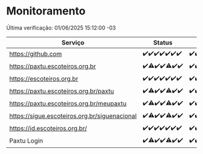 # Monitoramento

Última verificação: 01/06/2025 15:12:00 -03

|Serviço|Status|Últimas 24h|
|---|---|---|
|https://github.com|<span title="2025-05-25: OK=23">✔️</span><span title="2025-05-26: OK=22">✔️</span><span title="2025-05-27: OK=23">✔️</span><span title="2025-05-28: OK=23">✔️</span><span title="2025-05-29: OK=23">✔️</span><span title="2025-05-30: OK=23">✔️</span><span title="2025-05-31: OK=18">✔️</span>|<span title="31/05/2025 16:06:00 -03 : 200">✔️</span><span title="31/05/2025 17:09:00 -03 : 200">✔️</span><span title="31/05/2025 18:08:00 -03 : 200">✔️</span><span title="31/05/2025 19:08:00 -03 : 200">✔️</span><span title="31/05/2025 20:09:00 -03 : 200">✔️</span><span title="31/05/2025 21:59:00 -03 : 200">✔️</span><span title="01/06/2025 00:01:00 -03 : 200">✔️</span><span title="01/06/2025 01:26:00 -03 : 200">✔️</span><span title="01/06/2025 02:10:00 -03 : 200">✔️</span><span title="01/06/2025 03:13:00 -03 : 200">✔️</span><span title="01/06/2025 04:08:00 -03 : 200">✔️</span><span title="01/06/2025 05:11:00 -03 : 200">✔️</span><span title="01/06/2025 06:09:00 -03 : 200">✔️</span><span title="01/06/2025 07:09:00 -03 : 200">✔️</span><span title="01/06/2025 08:07:00 -03 : 200">✔️</span><span title="01/06/2025 09:16:00 -03 : 200">✔️</span><span title="01/06/2025 10:19:00 -03 : 200">✔️</span><span title="01/06/2025 11:07:00 -03 : 200">✔️</span><span title="01/06/2025 12:08:00 -03 : 200">✔️</span><span title="01/06/2025 13:10:00 -03 : 200">✔️</span><span title="01/06/2025 14:07:00 -03 : 200">✔️</span><span title="01/06/2025 15:11:00 -03 : 200">✔️</span>|
|https://paxtu.escoteiros.org.br|<span title="2025-05-25: OK=23">✔️</span><span title="2025-05-26: OK=20, Falhas=2">⚠️</span><span title="2025-05-27: OK=23">✔️</span><span title="2025-05-28: OK=23">✔️</span><span title="2025-05-29: OK=22, Falhas=1">⚠️</span><span title="2025-05-30: OK=23">✔️</span><span title="2025-05-31: OK=18">✔️</span>|<span title="31/05/2025 16:06:00 -03 : 200">✔️</span><span title="31/05/2025 17:09:00 -03 : 200">✔️</span><span title="31/05/2025 18:08:00 -03 : 200">✔️</span><span title="31/05/2025 19:08:00 -03 : 200">✔️</span><span title="31/05/2025 20:09:00 -03 : 200">✔️</span><span title="31/05/2025 21:59:00 -03 : 200">✔️</span><span title="01/06/2025 00:01:00 -03 : 200">✔️</span><span title="01/06/2025 01:26:00 -03 : 200">✔️</span><span title="01/06/2025 02:10:00 -03 : 200">✔️</span><span title="01/06/2025 03:13:00 -03 : 200">✔️</span><span title="01/06/2025 04:08:00 -03 : 200">✔️</span><span title="01/06/2025 05:11:00 -03 : 200">✔️</span><span title="01/06/2025 06:09:00 -03 : 200">✔️</span><span title="01/06/2025 07:09:00 -03 : 200">✔️</span><span title="01/06/2025 08:07:00 -03 : 200">✔️</span><span title="01/06/2025 09:16:00 -03 : 200">✔️</span><span title="01/06/2025 10:19:00 -03 : 200">✔️</span><span title="01/06/2025 11:07:00 -03 : 200">✔️</span><span title="01/06/2025 12:08:00 -03 : 200">✔️</span><span title="01/06/2025 13:10:00 -03 : 200">✔️</span><span title="01/06/2025 14:07:00 -03 : 200">✔️</span><span title="01/06/2025 15:11:00 -03 : 200">✔️</span>|
|https://escoteiros.org.br|<span title="2025-05-25: OK=23">✔️</span><span title="2025-05-26: OK=22">✔️</span><span title="2025-05-27: OK=23">✔️</span><span title="2025-05-28: OK=23">✔️</span><span title="2025-05-29: OK=23">✔️</span><span title="2025-05-30: OK=23">✔️</span><span title="2025-05-31: OK=18">✔️</span>|<span title="31/05/2025 16:06:00 -03 : 200">✔️</span><span title="31/05/2025 17:09:00 -03 : 200">✔️</span><span title="31/05/2025 18:08:00 -03 : 200">✔️</span><span title="31/05/2025 19:08:00 -03 : 200">✔️</span><span title="31/05/2025 20:09:00 -03 : 200">✔️</span><span title="31/05/2025 21:59:00 -03 : 200">✔️</span><span title="01/06/2025 00:01:00 -03 : 200">✔️</span><span title="01/06/2025 01:26:00 -03 : 200">✔️</span><span title="01/06/2025 02:10:00 -03 : 200">✔️</span><span title="01/06/2025 03:13:00 -03 : 200">✔️</span><span title="01/06/2025 04:09:00 -03 : 200">✔️</span><span title="01/06/2025 05:11:00 -03 : 200">✔️</span><span title="01/06/2025 06:09:00 -03 : 200">✔️</span><span title="01/06/2025 07:09:00 -03 : 200">✔️</span><span title="01/06/2025 08:07:00 -03 : 200">✔️</span><span title="01/06/2025 09:16:00 -03 : 200">✔️</span><span title="01/06/2025 10:19:00 -03 : 200">✔️</span><span title="01/06/2025 11:07:00 -03 : 200">✔️</span><span title="01/06/2025 12:08:00 -03 : 200">✔️</span><span title="01/06/2025 13:10:00 -03 : 200">✔️</span><span title="01/06/2025 14:07:00 -03 : 200">✔️</span><span title="01/06/2025 15:11:00 -03 : 200">✔️</span>|
|https://paxtu.escoteiros.org.br/paxtu|<span title="2025-05-25: OK=23">✔️</span><span title="2025-05-26: OK=21, Falhas=1">⚠️</span><span title="2025-05-27: OK=23">✔️</span><span title="2025-05-28: OK=23">✔️</span><span title="2025-05-29: OK=22, Falhas=1">⚠️</span><span title="2025-05-30: OK=23">✔️</span><span title="2025-05-31: OK=18">✔️</span>|<span title="31/05/2025 16:06:00 -03 : 200">✔️</span><span title="31/05/2025 17:09:00 -03 : 200">✔️</span><span title="31/05/2025 18:08:00 -03 : 200">✔️</span><span title="31/05/2025 19:08:00 -03 : 200">✔️</span><span title="31/05/2025 20:09:00 -03 : 200">✔️</span><span title="31/05/2025 21:59:00 -03 : 200">✔️</span><span title="01/06/2025 00:01:00 -03 : 200">✔️</span><span title="01/06/2025 01:26:00 -03 : 200">✔️</span><span title="01/06/2025 02:10:00 -03 : 200">✔️</span><span title="01/06/2025 03:13:00 -03 : 200">✔️</span><span title="01/06/2025 04:09:00 -03 : 200">✔️</span><span title="01/06/2025 05:11:00 -03 : 200">✔️</span><span title="01/06/2025 06:09:00 -03 : 200">✔️</span><span title="01/06/2025 07:09:00 -03 : 200">✔️</span><span title="01/06/2025 08:07:00 -03 : 200">✔️</span><span title="01/06/2025 09:16:00 -03 : 200">✔️</span><span title="01/06/2025 10:19:00 -03 : 200">✔️</span><span title="01/06/2025 11:07:00 -03 : 200">✔️</span><span title="01/06/2025 12:08:00 -03 : 200">✔️</span><span title="01/06/2025 13:10:00 -03 : 200">✔️</span><span title="01/06/2025 14:07:00 -03 : 200">✔️</span><span title="01/06/2025 15:11:00 -03 : 200">✔️</span>|
|https://paxtu.escoteiros.org.br/meupaxtu|<span title="2025-05-25: OK=23">✔️</span><span title="2025-05-26: OK=21, Falhas=1">⚠️</span><span title="2025-05-27: OK=23">✔️</span><span title="2025-05-28: OK=23">✔️</span><span title="2025-05-29: OK=22, Falhas=1">⚠️</span><span title="2025-05-30: OK=23">✔️</span><span title="2025-05-31: OK=18">✔️</span>|<span title="31/05/2025 16:06:00 -03 : 200">✔️</span><span title="31/05/2025 17:09:00 -03 : 200">✔️</span><span title="31/05/2025 18:08:00 -03 : 200">✔️</span><span title="31/05/2025 19:08:00 -03 : 200">✔️</span><span title="31/05/2025 20:09:00 -03 : 200">✔️</span><span title="31/05/2025 21:59:00 -03 : 200">✔️</span><span title="01/06/2025 00:01:00 -03 : 200">✔️</span><span title="01/06/2025 01:26:00 -03 : 200">✔️</span><span title="01/06/2025 02:10:00 -03 : 200">✔️</span><span title="01/06/2025 03:13:00 -03 : 200">✔️</span><span title="01/06/2025 04:09:00 -03 : 200">✔️</span><span title="01/06/2025 05:11:00 -03 : 200">✔️</span><span title="01/06/2025 06:09:00 -03 : 200">✔️</span><span title="01/06/2025 07:09:00 -03 : 200">✔️</span><span title="01/06/2025 08:07:00 -03 : 200">✔️</span><span title="01/06/2025 09:16:00 -03 : 200">✔️</span><span title="01/06/2025 10:19:00 -03 : 200">✔️</span><span title="01/06/2025 11:07:00 -03 : 200">✔️</span><span title="01/06/2025 12:08:00 -03 : 200">✔️</span><span title="01/06/2025 13:10:00 -03 : 200">✔️</span><span title="01/06/2025 14:07:00 -03 : 200">✔️</span><span title="01/06/2025 15:11:00 -03 : 200">✔️</span>|
|https://sigue.escoteiros.org.br/siguenacional|<span title="2025-05-25: OK=23">✔️</span><span title="2025-05-26: OK=21, Falhas=1">⚠️</span><span title="2025-05-27: OK=23">✔️</span><span title="2025-05-28: OK=23">✔️</span><span title="2025-05-29: OK=22, Falhas=1">⚠️</span><span title="2025-05-30: OK=23">✔️</span><span title="2025-05-31: OK=18">✔️</span>|<span title="31/05/2025 16:06:00 -03 : 200">✔️</span><span title="31/05/2025 17:09:00 -03 : 200">✔️</span><span title="31/05/2025 18:08:00 -03 : 200">✔️</span><span title="31/05/2025 19:08:00 -03 : 200">✔️</span><span title="31/05/2025 20:09:00 -03 : 200">✔️</span><span title="31/05/2025 21:59:00 -03 : 200">✔️</span><span title="01/06/2025 00:01:00 -03 : 200">✔️</span><span title="01/06/2025 01:26:00 -03 : 200">✔️</span><span title="01/06/2025 02:10:00 -03 : 200">✔️</span><span title="01/06/2025 03:13:00 -03 : 200">✔️</span><span title="01/06/2025 04:09:00 -03 : 200">✔️</span><span title="01/06/2025 05:11:00 -03 : 200">✔️</span><span title="01/06/2025 06:09:00 -03 : 200">✔️</span><span title="01/06/2025 07:09:00 -03 : 200">✔️</span><span title="01/06/2025 08:07:00 -03 : 200">✔️</span><span title="01/06/2025 09:16:00 -03 : 200">✔️</span><span title="01/06/2025 10:19:00 -03 : 200">✔️</span><span title="01/06/2025 11:07:00 -03 : 200">✔️</span><span title="01/06/2025 12:08:00 -03 : 200">✔️</span><span title="01/06/2025 13:10:00 -03 : 200">✔️</span><span title="01/06/2025 14:07:00 -03 : 200">✔️</span><span title="01/06/2025 15:12:00 -03 : 200">✔️</span>|
|https://id.escoteiros.org.br/|<span title="2025-05-25: OK=23">✔️</span><span title="2025-05-26: OK=22">✔️</span><span title="2025-05-27: OK=23">✔️</span><span title="2025-05-28: OK=23">✔️</span><span title="2025-05-29: OK=23">✔️</span><span title="2025-05-30: OK=23">✔️</span><span title="2025-05-31: OK=18">✔️</span>|<span title="31/05/2025 16:06:00 -03 : 200">✔️</span><span title="31/05/2025 17:09:00 -03 : 200">✔️</span><span title="31/05/2025 18:08:00 -03 : 200">✔️</span><span title="31/05/2025 19:08:00 -03 : 200">✔️</span><span title="31/05/2025 20:09:00 -03 : 200">✔️</span><span title="31/05/2025 21:59:00 -03 : 200">✔️</span><span title="01/06/2025 00:01:00 -03 : 200">✔️</span><span title="01/06/2025 01:26:00 -03 : 200">✔️</span><span title="01/06/2025 02:10:00 -03 : 200">✔️</span><span title="01/06/2025 03:13:00 -03 : 200">✔️</span><span title="01/06/2025 04:09:00 -03 : 200">✔️</span><span title="01/06/2025 05:11:00 -03 : 200">✔️</span><span title="01/06/2025 06:09:00 -03 : 200">✔️</span><span title="01/06/2025 07:09:00 -03 : 200">✔️</span><span title="01/06/2025 08:07:00 -03 : 200">✔️</span><span title="01/06/2025 09:16:00 -03 : 200">✔️</span><span title="01/06/2025 10:19:00 -03 : 200">✔️</span><span title="01/06/2025 11:07:00 -03 : 0">❌</span><span title="01/06/2025 12:08:00 -03 : 200">✔️</span><span title="01/06/2025 13:10:00 -03 : 200">✔️</span><span title="01/06/2025 14:07:00 -03 : 200">✔️</span><span title="01/06/2025 15:12:00 -03 : 200">✔️</span>|
|Paxtu Login|<span title="2025-05-25: OK=23">✔️</span><span title="2025-05-26: OK=21, Falhas=1">⚠️</span><span title="2025-05-27: OK=23">✔️</span><span title="2025-05-28: OK=23">✔️</span><span title="2025-05-29: OK=22, Falhas=1">⚠️</span><span title="2025-05-30: OK=23">✔️</span><span title="2025-05-31: OK=18">✔️</span>|<span title="31/05/2025 16:06:00 -03 : 200">✔️</span><span title="31/05/2025 17:09:00 -03 : 200">✔️</span><span title="31/05/2025 18:08:00 -03 : 200">✔️</span><span title="31/05/2025 19:08:00 -03 : 200">✔️</span><span title="31/05/2025 20:09:00 -03 : 200">✔️</span><span title="31/05/2025 21:59:00 -03 : 200">✔️</span><span title="01/06/2025 00:01:00 -03 : 200">✔️</span><span title="01/06/2025 01:26:00 -03 : 200">✔️</span><span title="01/06/2025 02:10:00 -03 : 200">✔️</span><span title="01/06/2025 03:13:00 -03 : 200">✔️</span><span title="01/06/2025 04:09:00 -03 : 200">✔️</span><span title="01/06/2025 05:11:00 -03 : 200">✔️</span><span title="01/06/2025 06:09:00 -03 : 200">✔️</span><span title="01/06/2025 07:09:00 -03 : 200">✔️</span><span title="01/06/2025 08:07:00 -03 : 200">✔️</span><span title="01/06/2025 09:16:00 -03 : 200">✔️</span><span title="01/06/2025 10:19:00 -03 : 200">✔️</span><span title="01/06/2025 11:08:00 -03 : 200">✔️</span><span title="01/06/2025 12:08:00 -03 : 200">✔️</span><span title="01/06/2025 13:10:00 -03 : 200">✔️</span><span title="01/06/2025 14:07:00 -03 : 200">✔️</span><span title="01/06/2025 15:12:00 -03 : 200">✔️</span>|

